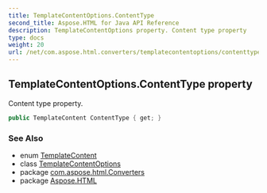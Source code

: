 ```yaml
---
title: TemplateContentOptions.ContentType
second_title: Aspose.HTML for Java API Reference
description: TemplateContentOptions property. Content type property
type: docs
weight: 20
url: /net/com.aspose.html.converters/templatecontentoptions/contenttype/
---
```

## TemplateContentOptions.ContentType property

Content type property.

```java
public TemplateContent ContentType { get; }
```

### See Also

* enum [TemplateContent](../../templatecontent/)
* class [TemplateContentOptions](../)
* package [com.aspose.html.Converters](../../templatecontentoptions/)
* package [Aspose.HTML](../../../)
